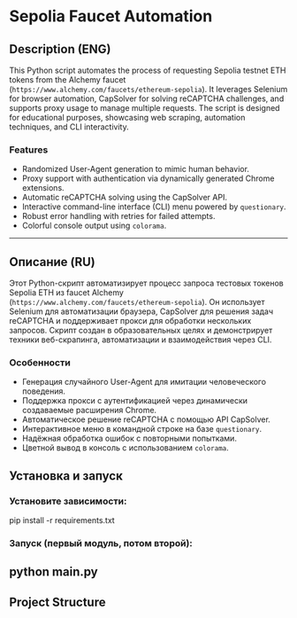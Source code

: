 # Sepolia Faucet Automation

## Description (ENG)
This Python script automates the process of requesting Sepolia testnet ETH tokens from the Alchemy faucet (`https://www.alchemy.com/faucets/ethereum-sepolia`). It leverages Selenium for browser automation, CapSolver for solving reCAPTCHA challenges, and supports proxy usage to manage multiple requests. The script is designed for educational purposes, showcasing web scraping, automation techniques, and CLI interactivity.

### Features
- Randomized User-Agent generation to mimic human behavior.
- Proxy support with authentication via dynamically generated Chrome extensions.
- Automatic reCAPTCHA solving using the CapSolver API.
- Interactive command-line interface (CLI) menu powered by `questionary`.
- Robust error handling with retries for failed attempts.
- Colorful console output using `colorama`.

---

## Описание (RU)
Этот Python-скрипт автоматизирует процесс запроса тестовых токенов Sepolia ETH из faucet Alchemy (`https://www.alchemy.com/faucets/ethereum-sepolia`). Он использует Selenium для автоматизации браузера, CapSolver для решения задач reCAPTCHA и поддерживает прокси для обработки нескольких запросов. Скрипт создан в образовательных целях и демонстрирует техники веб-скрапинга, автоматизации и взаимодействия через CLI.

### Особенности
- Генерация случайного User-Agent для имитации человеческого поведения.
- Поддержка прокси с аутентификацией через динамически создаваемые расширения Chrome.
- Автоматическое решение reCAPTCHA с помощью API CapSolver.
- Интерактивное меню в командной строке на базе `questionary`.
- Надёжная обработка ошибок с повторными попытками.
- Цветной вывод в консоль с использованием `colorama`.

## Установка и запуск
### Установите зависимости:
pip install -r requirements.txt
### Запуск (первый модуль, потом второй):
 python main.py
---

## Project Structure
